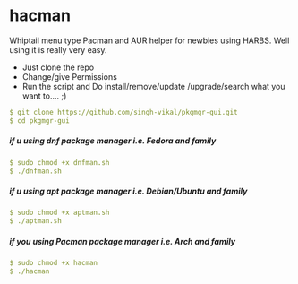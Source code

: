 # hacman
Whiptail menu type Pacman and AUR helper for newbies using HARBS.
Well using it is really very easy.

- Just clone the repo
- Change/give Permissions
- Run the script and Do install/remove/update /upgrade/search what you want to....  ;)

```yaml
$ git clone https://github.com/singh-vikal/pkgmgr-gui.git
$ cd pkgmgr-gui
```
##### if u using dnf package manager i.e. Fedora and family 
```yaml
$ sudo chmod +x dnfman.sh
$ ./dnfman.sh
```
##### if u using apt package manager i.e. Debian/Ubuntu and family
```yaml
$ sudo chmod +x aptman.sh
$ ./aptman.sh
```
##### if you using Pacman package manager i.e. Arch and family
```yaml
$ sudo chmod +x hacman
$ ./hacman
```
